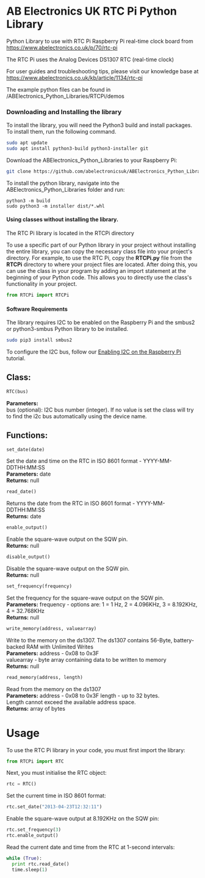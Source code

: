 AB Electronics UK RTC Pi Python Library
=====

Python Library to use with RTC Pi Raspberry Pi real-time clock board from https://www.abelectronics.co.uk/p/70/rtc-pi

The RTC Pi uses the Analog Devices DS1307 RTC (real-time clock)

For user guides and troubleshooting tips, please visit our knowledge base at https://www.abelectronics.co.uk/kb/article/1134/rtc-pi   

The example python files can be found in /ABElectronics_Python_Libraries/RTCPi/demos  

### Downloading and Installing the library

To install the library, you will need the Python3 build and install packages. To install them, run the following command.

```bash
sudo apt update
sudo apt install python3-build python3-installer git
```

Download the ABElectronics_Python_Libraries to your Raspberry Pi: 

```bash
git clone https://github.com/abelectronicsuk/ABElectronics_Python_Libraries.git
```

To install the python library, navigate into the ABElectronics_Python_Libraries folder and run:  

```
python3 -m build
sudo python3 -m installer dist/*.whl
```

#### Using classes without installing the library.

The RTC Pi library is located in the RTCPi directory

To use a specific part of our Python library in your project without installing the entire library, you can copy the necessary class file into your project's directory. For example, to use the RTC Pi, copy the **RTCPi.py** file from the **RTCPi** directory to where your project files are located. After doing this, you can use the class in your program by adding an import statement at the beginning of your Python code. This allows you to directly use the class's functionality in your project.

```python
from RTCPi import RTCPi
```


#### Software Requirements

The library requires I2C to be enabled on the Raspberry Pi and the smbus2 or python3-smbus Python library to be installed.  

```bash
sudo pip3 install smbus2
```

To configure the I2C bus, follow our [Enabling I2C on the Raspberry Pi](https://www.abelectronics.co.uk/kb/article/1/i2c-part-2-enabling-i2c-on-the-raspberry-pi) tutorial.

Class:
----------

```python
RTC(bus)
```
**Parameters:**  
bus (optional): I2C bus number (integer).  If no value is set the class will try to find the i2c bus automatically using the device name.  

Functions:
----------

```python
set_date(date) 
```
Set the date and time on the RTC in ISO 8601 format - YYYY-MM-DDTHH:MM:SS   
**Parameters:** date   
**Returns:** null

```python
read_date() 
```
Returns the date from the RTC in ISO 8601 format - YYYY-MM-DDTHH:MM:SS   
**Returns:** date


```python
enable_output() 
```
Enable the square-wave output on the SQW pin.  
**Returns:** null

```python
disable_output()
```
Disable the square-wave output on the SQW pin.   
**Returns:** null

```python
set_frequency(frequency)
```
Set the frequency for the square-wave output on the SQW pin.   
**Parameters:** frequency - options are: 1 = 1 Hz, 2 = 4.096KHz, 3 = 8.192KHz, 4 = 32.768KHz   
**Returns:** null

```python
write_memory(address, valuearray)
```
Write to the memory on the ds1307. The ds1307 contains 56-Byte, battery-backed RAM with Unlimited Writes  
**Parameters:** address - 0x08 to 0x3F  
valuearray - byte array containing data to be written to memory  
**Returns:** null

```python
read_memory(address, length)
```
Read from the memory on the ds1307  
**Parameters:** address - 0x08 to 0x3F 
length - up to 32 bytes.  
Length cannot exceed the available address space.  
**Returns:** array of bytes

Usage
====

To use the RTC Pi library in your code, you must first import the library:
```python
from RTCPi import RTC
```

Next, you must initialise the RTC object:

```python
rtc = RTC()
```
Set the current time in ISO 8601 format:
```python
rtc.set_date("2013-04-23T12:32:11")
```
Enable the square-wave output at 8.192KHz on the SQW pin:
```python
rtc.set_frequency(3)
rtc.enable_output()
```
Read the current date and time from the RTC at 1-second intervals:
```python
while (True):
  print rtc.read_date()
  time.sleep(1)
```
